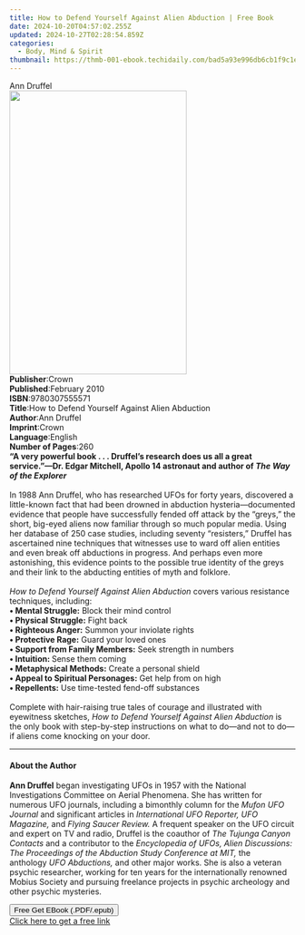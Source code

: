 ```yaml
---
title: How to Defend Yourself Against Alien Abduction | Free Book
date: 2024-10-20T04:57:02.255Z
updated: 2024-10-27T02:28:54.859Z
categories:
  - Body, Mind & Spirit
thumbnail: https://thmb-001-ebook.techidaily.com/bad5a93e996db6cb1f9c1e7b04d1981962d0c8ab84d16af80f99857127b4511c.jpg
---
```

<main id="book-container">
  <div class="flex flex-col">
    <div class="book-brief flex-1 py-6 px-4 sm:p-6 md:py-10 md:px-8">
      <!-- brief-->
      <div class="book-brief-main">Ann Druffel</div>
    </div>
    <div
      class="book-meta-info flex-1 grid gap-4 col-start-1 col-end-3 row-start-1 sm:mb-6 sm:grid-cols-4 lg:gap-6 lg:col-start-2 lg:row-end-6 lg:row-span-6 lg:mb-0"
    >
      <div
        class="book-meta-info-left place-content-center mt-4 p-4 text-sm leading-6 col-start-2 col-span-2 dark:text-slate-400"
      >
        <img
          class="w-full h-500 object-cover rounded-lg sm:h-255 sm:col-span-2 lg:col-span-full"
          src="https://img-001-ebook.techidaily.com/a6d278cfff6f57022ace1623cf723b7fe5ab2cef6a30559472011d46c6df954b.jpg"
          alt=""
          width="312"
          height="500"
        />
      </div>
      <div
        class="book-meta-info-right mt-2 col-start-1 row-start-2 col-span-3 self-center"
      >
        <!-- meta data  -->
        <div class="flex flex-col px-4 md:px-8">
          <div class="flex-1">
            <strong>Publisher</strong>:<span class="px-2">Crown</span>
          </div>
          <div class="flex-1">
            <strong>Published</strong>:<span class="px-2">February 2010</span>
          </div>
          <div class="flex-1">
            <strong>ISBN</strong>:<span class="px-2">9780307555571</span>
          </div>
          <div class="flex-1">
            <strong>Title</strong>:<span class="px-2"
              >How to Defend Yourself Against Alien Abduction</span
            >
          </div>
          <div class="flex-1">
            <strong>Author</strong>:<span class="px-2">Ann Druffel</span>
          </div>
          <div class="flex-1">
            <strong>Imprint</strong>:<span class="px-2">Crown</span>
          </div>
          <div class="flex-1">
            <strong>Language</strong>:<span class="px-2">English</span>
          </div>
          <div class="flex-1">
            <strong>Number of Pages</strong>:<span class="px-2">260</span>
          </div>
        </div>
      </div>
    </div>
    <div class="book-description flex-1 py-6 px-4 sm:p-6 md:py-10 md:px-8">
      <div class="book-description-main">
        <div accordion-content="" id="description">
          <b
            >“A&nbsp;very powerful book . . . Druffel’s research does us all a
            great service.”—Dr. Edgar Mitchell, Apollo 14 astronaut and author
            of&nbsp;<i>The Way of the Explorer</i></b
          ><br />&nbsp;<br />In 1988 Ann Druffel, who has researched UFOs
          for&nbsp;forty&nbsp;years, discovered a little-known fact that had
          been drowned in abduction hysteria—documented evidence that people
          have successfully fended off attack by the “greys,” the short,
          big-eyed aliens now familiar through so much popular media. Using her
          database of 250 case studies, including&nbsp;seventy&nbsp;“resisters,”
          Druffel has ascertained&nbsp;nine&nbsp;techniques that witnesses use
          to ward off alien entities and even break off abductions in progress.
          And perhaps even more astonishing, this evidence points to the
          possible true identity of the greys and their link to the abducting
          entities of myth and folklore.<br /><br /><i
            >How to Defend Yourself Against Alien Abduction</i
          >&nbsp;covers various resistance techniques, including:<br /><b
            >•&nbsp;Mental Struggle:</b
          >&nbsp;Block their mind control<br /><b>•&nbsp;Physical Struggle:</b
          >&nbsp;Fight back<br /><b>•&nbsp;Righteous Anger:</b>&nbsp;Summon your
          inviolate rights<br /><b>•&nbsp;Protective Rage:</b>&nbsp;Guard your
          loved ones<br /><b>•&nbsp;Support from Family Members:</b>&nbsp;Seek
          strength in numbers<br /><b>•&nbsp;Intuition:&nbsp;</b>Sense them
          coming<br /><b>•&nbsp;Metaphysical Methods:</b>&nbsp;Create a personal
          shield<br /><b>•&nbsp;Appeal to Spiritual Personages:</b>&nbsp;Get
          help from on high<br /><b>•&nbsp;Repellents:</b>&nbsp;Use time-tested
          fend-off substances<br /><br />Complete with hair-raising true tales
          of courage and illustrated with eyewitness sketches,
          <i>How to Defend Yourself Against Alien Abduction</i> is the only book
          with step-by-step instructions on what to do—and not to do—if aliens
          come knocking on your door.
        </div>
        <div class="accordion-fader"></div>
      </div>
    </div>
    <div class="book-excerpts flex-1 py-6 px-4 sm:p-6 md:py-10 md:px-8">
      <!-- excerpts-->
      <div class="book-excerpts-main">
        <hr />
        <h4 class="placeholder placeholder-heading">
          <span>About the Author</span>
        </h4>
        <p>
          <b>Ann Druffel</b>&nbsp;began investigating UFOs in 1957 with the
          National Investigations Committee on Aerial Phenomena. She has written
          for numerous UFO journals, including a bimonthly column for
          the&nbsp;<i>Mufon UFO Journal</i>&nbsp;and significant articles
          in&nbsp;<i>International UFO Reporter, UFO Magazine,</i
          >&nbsp;and&nbsp;<i>Flying Saucer Review.</i>&nbsp;A frequent speaker
          on the UFO circuit and expert on TV and radio, Druffel is the coauthor
          of&nbsp;<i>The Tujunga Canyon Contacts</i>&nbsp;and a contributor to
          the&nbsp;<i
            >Encyclopedia of UFOs, Alien Discussions: The Proceedings of the
            Abduction Study Conference at MIT,</i
          >&nbsp;the anthology&nbsp;<i>UFO Abductions,</i>&nbsp;and other major
          works. She is also a veteran psychic researcher, working for ten years
          for the internationally renowned Mobius Society and pursuing freelance
          projects in psychic archeology and other psychic mysteries.
        </p>
      </div>
    </div>
    <div
      class="book-about-author flex-1 py-6 px-4 sm:p-6 md:py-10 md:px-8"
    ></div>
    <div class="book-free-get flex-1 py-6 px-4 sm:p-6 md:py-10 md:px-8">
      <button
        id="btn-free-get"
        class="bg-blue-500 hover:bg-blue-700 text-white font-bold py-2 px-4 rounded"
      >
        Free Get EBook (.PDF/.epub)
      </button>
      <div id="countdown-display" class="px-2 text-lg mt-2"></div>
      <a
        id="free-link"
        class="hidden bg-blue-500 hover:bg-blue-700 text-white font-bold py-2 px-4 rounded"
        href="https://www.ebooks.com/en-us/book/484204/how-to-defend-yourself-against-alien-abduction/ann-druffel/"
        target="_blank"
        >Click here to get a free link</a
      >
    </div>
    <script>
      let countdownTime = 0;
      let countdownInterval = null;
      document
        .getElementById('btn-free-get')
        .addEventListener('click', startCountdown);
      function startCountdown() {
        countdownTime = new Date().getTime() + 60000 * 3;
        countdownInterval = setInterval(updateCountdown, 1000);
        document.getElementById('btn-free-get').disabled = true;
        document
          .getElementById('btn-free-get')
          .classList.add('bg-gray-500', 'cursor-not-allowed');
      }
      function updateCountdown() {
        let currentTime = new Date().getTime();
        let timeLeft = countdownTime - currentTime;
        let secondsLeft = Math.floor(timeLeft / 1000);
        document.getElementById('countdown-display').innerHTML =
          `Remaining time: ${secondsLeft} seconds.`;
        if (secondsLeft <= 0) {
          clearInterval(countdownInterval);
          document.getElementById('btn-free-get').classList.add('hidden');
          document.getElementById('free-link').classList.remove('hidden');
          document.getElementById('countdown-display').innerHTML = '';
        }
      }
    </script>
  </div>
</main>

<ins class="adsbygoogle"
      style="display:block"
      data-ad-client="ca-pub-7571918770474297"
      data-ad-slot="8358498916"
      data-ad-format="auto"
      data-full-width-responsive="true"></ins>
    